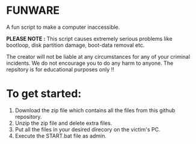 # FUNWARE
A fun script to make a computer inaccessible.

**PLEASE NOTE :** This script causes extremely serious problems like bootloop, disk partition damage, boot-data removal etc.

The creator will not be liable at any circumstances for any of your criminal incidents. We do not encourage you to do any harm to anyone. The repsitory is for educational purposes only !!


To get started:
================
1. Download the zip file which contains all the files from this github repository.
2. Unzip the zip file and delete extra files.
3. Put all the files in your desired direcory on the victim's PC.
4. Execute the START.bat file as admin.
